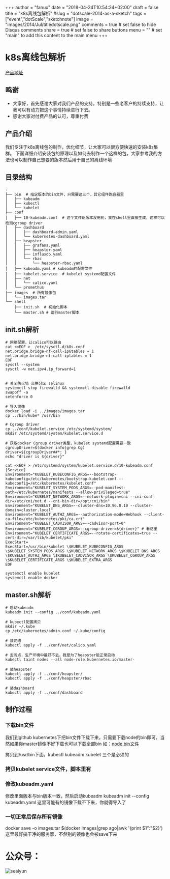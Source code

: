 +++
author = "fanux"
date = "2018-04-24T10:54:24+02:00"
draft = false
title = "k8s离线包解析"
#slug = "dotscale-2014-as-a-sketch"
tags = ["event","dotScale","sketchnote"]
image = "images/2014/Jul/titledotscale.png"
comments = true     # set false to hide Disqus comments
share = true        # set false to share buttons
menu = ""           # set "main" to add this content to the main menu
+++

# k8s离线包解析
[产品地址](http://sealyun.com/pro/products/)
## 鸣谢
* 大家好，首先感谢大家对我们产品的支持，特别是一些老客户的持续支持，让我可以有动力把这个事情持续进行下去。
* 感谢大家对付费产品的认可，尊重付费

## 产品介绍
我们专注于k8s离线包的制作，优化细节，让大家可以很方便快速的安装k8s集群。
下面详细介绍安装包的原理以及如何去制作一个这样的包，大家参考我的方法也可以制作自己想要的版本然后用于自己的离线环境

## 目录结构
```
.
├── bin  # 指定版本的bin文件，只需要这三个，其它组件跑容器里
│   ├── kubeadm
│   ├── kubectl
│   └── kubelet
├── conf
│   ├── 10-kubeadm.conf  # 这个文件新版本没用到，我在shell里直接生成，这样可以检测cgroup driver
│   ├── dashboard
│   │   ├── dashboard-admin.yaml
│   │   └── kubernetes-dashboard.yaml
│   ├── heapster
│   │   ├── grafana.yaml
│   │   ├── heapster.yaml
│   │   ├── influxdb.yaml
│   │   └── rbac
│   │       └── heapster-rbac.yaml
│   ├── kubeadm.yaml # kubeadm的配置文件
│   ├── kubelet.service  # kubelet systemd配置文件
│   ├── net
│   │   └── calico.yaml
│   └── promethus
├── images  # 所有镜像包
│   └── images.tar
└── shell
    ├── init.sh  # 初始化脚本
    └── master.sh # 运行master脚本
```

## init.sh解析
```
# 网络配置，让calico可以路由
cat <<EOF >  /etc/sysctl.d/k8s.conf
net.bridge.bridge-nf-call-ip6tables = 1
net.bridge.bridge-nf-call-iptables = 1
EOF
sysctl --system
sysctl -w net.ipv4.ip_forward=1


# 关闭防火墙 交换分区 selinux
systemctl stop firewalld && systemctl disable firewalld
swapoff -a
setenforce 0

# 导入镜像
docker load -i ../images/images.tar
cp ../bin/kube* /usr/bin

# Cgroup driver
cp ../conf/kubelet.service /etc/systemd/system/
mkdir /etc/systemd/system/kubelet.service.d

# 获取docker Cgroup driver类型，kubelet systemd配置需要一致
cgroupDriver=$(docker info|grep Cg)
driver=${cgroupDriver##*: }
echo "driver is ${driver}"

cat <<EOF > /etc/systemd/system/kubelet.service.d/10-kubeadm.conf
[Service]
Environment="KUBELET_KUBECONFIG_ARGS=--bootstrap-kubeconfig=/etc/kubernetes/bootstrap-kubelet.conf --kubeconfig=/etc/kubernetes/kubelet.conf"
Environment="KUBELET_SYSTEM_PODS_ARGS=--pod-manifest-path=/etc/kubernetes/manifests --allow-privileged=true"
Environment="KUBELET_NETWORK_ARGS=--network-plugin=cni --cni-conf-dir=/etc/cni/net.d --cni-bin-dir=/opt/cni/bin"
Environment="KUBELET_DNS_ARGS=--cluster-dns=10.96.0.10 --cluster-domain=cluster.local"
Environment="KUBELET_AUTHZ_ARGS=--authorization-mode=Webhook --client-ca-file=/etc/kubernetes/pki/ca.crt"
Environment="KUBELET_CADVISOR_ARGS=--cadvisor-port=0"
Environment="KUBELET_CGROUP_ARGS=--cgroup-driver=${driver}" # 看这里
Environment="KUBELET_CERTIFICATE_ARGS=--rotate-certificates=true --cert-dir=/var/lib/kubelet/pki"
ExecStart=
ExecStart=/usr/bin/kubelet \$KUBELET_KUBECONFIG_ARGS \$KUBELET_SYSTEM_PODS_ARGS \$KUBELET_NETWORK_ARGS \$KUBELET_DNS_ARGS \$KUBELET_AUTHZ_ARGS \$KUBELET_CADVISOR_ARGS \$KUBELET_CGROUP_ARGS \$KUBELET_CERTIFICATE_ARGS \$KUBELET_EXTRA_ARGS
EOF

systemctl enable kubelet
systemctl enable docker
```

## master.sh解析
```
# 启动kubeadm
kubeadm init --config ../conf/kubeadm.yaml

# kubectl配置拷贝
mkdir ~/.kube
cp /etc/kubernetes/admin.conf ~/.kube/config

# 装网络
kubectl apply -f ../conf/net/calico.yaml

# 去污点，生产环境中最好不去，我是为了heapster能正常启动
kubectl taint nodes --all node-role.kubernetes.io/master-

# 装heapster
kubectl apply -f ../conf/heapster/
kubectl apply -f ../conf/heapster/rbac

# 装dashboard
kubectl apply -f ../conf/dashboard
```

## 制作过程

### 下载bin文件
我们到github kubernetes下把bin文件下载下来，只需要下载node的bin即可，当然如果你master镜像不好下载也可以下载全部bin
如：[node bin文件](https://dl.k8s.io/v1.10.3/kubernetes-node-linux-amd64.tar.gz)

拷贝到/usr/bin下面，kubectl kubeadm kubelet 三个是必须的

### 拷贝kubelet service文件，脚本里有

### 修改kubeadm.yaml
修改里面版本与bin版本一致，然后启动kubeadm  kubeadm init --config kubeadm.yaml
这里可能有的镜像下载不下来，你就得导入了

### 一切正常后保存所有镜像
docker save -o images.tar $(docker images|grep ago|awk '{print $1":"$2}')
这里最好搞干净的服务器，不然别的镜像也会被save下来


# 公众号：
![sealyun](https://sealyun.com/kubernetes-qrcode.jpg)
